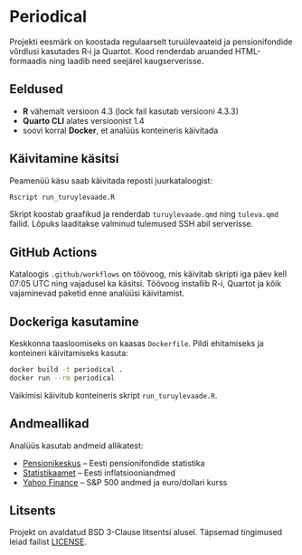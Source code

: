 # Periodical

Projekti eesmärk on koostada regulaarselt turuülevaateid ja pensionifondide võrdlusi kasutades R‑i ja Quartot. Kood renderdab aruanded HTML-formaadis ning laadib need seejärel kaugserverisse.

## Eeldused

- **R** vähemalt versioon 4.3 (lock fail kasutab versiooni 4.3.3)
- **Quarto CLI** alates versioonist 1.4
- soovi korral **Docker**, et analüüs konteineris käivitada

## Käivitamine käsitsi

Peamenüü käsu saab käivitada reposti juurkataloogist:

```sh
Rscript run_turuylevaade.R
```

Skript koostab graafikud ja renderdab `turuylevaade.qmd` ning `tuleva.qmd` failid. Lõpuks laaditakse valminud tulemused SSH abil serverisse.

## GitHub Actions

Kataloogis `.github/workflows` on töövoog, mis käivitab skripti iga päev kell 07:05 UTC ning vajadusel ka käsitsi. Töövoog installib R-i, Quartot ja kõik vajaminevad paketid enne analüüsi käivitamist.

## Dockeriga kasutamine

Keskkonna taasloomiseks on kaasas `Dockerfile`. Pildi ehitamiseks ja konteineri käivitamiseks kasuta:

```sh
docker build -t periodical .
docker run --rm periodical
```

Vaikimisi käivitub konteineris skript `run_turuylevaade.R`.

## Andmeallikad

Analüüs kasutab andmeid allikatest:

- [Pensionikeskus](https://www.pensionikeskus.ee/) – Eesti pensionifondide statistika
- [Statistikaamet](https://www.stat.ee/) – Eesti inflatsiooniandmed
- [Yahoo Finance](https://finance.yahoo.com/) – S&P 500 andmed ja euro/dollari kurss

## Litsents

Projekt on avaldatud BSD 3-Clause litsentsi alusel. Täpsemad tingimused leiad failist [LICENSE](LICENSE).


